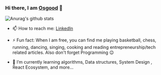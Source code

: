### Hi there, I am [Osgood](https://www.osgoodgunawan.me/) 👋
![Anurag's github stats](https://github-readme-stats.vercel.app/api?username=osgood1024&show_icons=true&theme=radical)

* 📫 How to reach me: [LinkedIn](https://www.linkedin.com/in/osgood-gunawan-973a5993/)

* ⚡ Fun fact: When I am free, you can find me playing basketball, chess, running, dancing, singing, cooking and reading entrepreneurship/tech related articles. Also don't forget Programming :wink:
 
* 🌱 I’m currently learning algorithms, Data structures, System Design , React Ecosystem, and more...
<!--
**osgood1024/osgood1024** is a ✨ _special_ ✨ repository because its `README.md` (this file) appears on your GitHub profile.

Here are some ideas to get you started:

- 🔭 I’m currently working on ...
- 🌱 I’m currently learning ...
- 👯 I’m looking to collaborate on ...
- 🤔 I’m looking for help with ...
- 💬 Ask me about ...
- 📫 How to reach me: ...
- 😄 Pronouns: ...
- ⚡ Fun fact: ...
-- >
